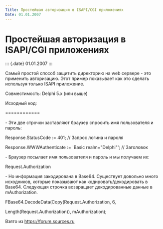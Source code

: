 ```yaml
---
Title: Простейшая авторизация в ISAPI/CGI приложениях
Date: 01.01.2007
---
```



Простейшая авторизация в ISAPI/CGI приложениях
==============================================

::: {.date}
01.01.2007
:::

Самый простой способ защитить директорию на web сервере - это применить
авторизацию. Этот пример показывает как это сделать используя только
ISAPI приложение.

Совместимость: Delphi 5.x (или выше)

Исходный код:

============

\- Эти две строчки заставляют браузер спросить имя пользователя и
пароль:

Response.StatusCode := 401; // Запрос логина и пароля

Response.WWWAuthenticate := \'Basic realm="Delphi"\'; // Заголовок

\- Браузер посылает имя пользователя и пароль и мы получаем их:

Request.Authorization

\- Но информация закодирована в Base64. Существует довольно много
исходников, которые показывают как кодировать/декодировать в Base64.
Следующая строчка возвращает декодированные данные в mAuthorization.

FBase64.DecodeData(Copy(Request.Authorization, 6,

Length(Request.Authorization)), mAuthorization);

Взято из <https://forum.sources.ru>
